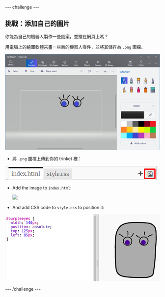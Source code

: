 \--- challenge \---

## 挑戰：添加自己的圖片

你能為自己的機器人製作一些圖案，並擺在網頁上嗎？

用電腦上的繪圖軟體來畫一些新的機器人零件，並將其儲存為 `.png` 圖檔。

![截圖](images/robot-eyes-edit.png)

+ 將 `.png` 圖檔上傳到你的 trinket 裡：

![截圖](images/robot-image-add.png)

+ Add the image to `index.html`: 

    <img id="purpleeyes" src="purpleeyes.png">
    

+ And add CSS code to `style.css` to position it:

![截圖](images/robot-use-purple-eyes.png)

\--- /challenge \---